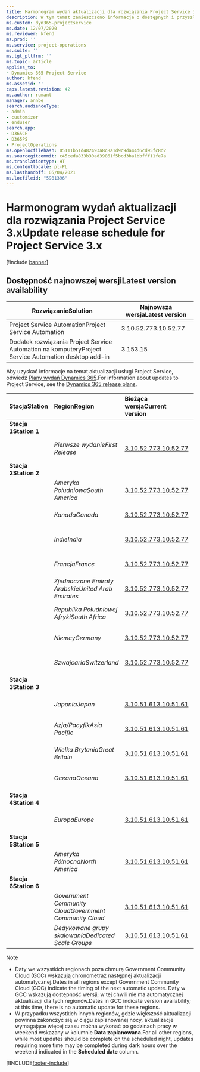 ```yaml
---
title: Harmonogram wydań aktualizacji dla rozwiązania Project Service 3.x
description: W tym temat zamieszczono informacje o dostępnych i przyszłych wydaniach programu Dynamics 365 Project Service Automation.
ms.custom: dyn365-projectservice
ms.date: 12/07/2020
ms.reviewer: kfend
ms.prod: ''
ms.service: project-operations
ms.suite: ''
ms.tgt_pltfrm: ''
ms.topic: article
applies_to:
- Dynamics 365 Project Service
author: kfend
ms.assetid: ''
caps.latest.revision: 42
ms.author: rumant
manager: annbe
search.audienceType:
- admin
- customizer
- enduser
search.app:
- D365CE
- D365PS
- ProjectOperations
ms.openlocfilehash: 05111b51d482493a8c8a1d9c9da44d6cd95fc8d2
ms.sourcegitcommit: c45ceda833b30ad39861f5bcd3ba1bbfff11fe7a
ms.translationtype: HT
ms.contentlocale: pl-PL
ms.lasthandoff: 05/04/2021
ms.locfileid: "5981396"
---
```

# <a name="update-release-schedule-for-project-service-3x"></a><span data-ttu-id="0349a-103">Harmonogram wydań aktualizacji dla rozwiązania Project Service 3.x</span><span class="sxs-lookup"><span data-stu-id="0349a-103">Update release schedule for Project Service 3.x</span></span>

[!include [banner](../includes/psa-now-project-operations.md)]

## <a name="latest-version-availability"></a><span data-ttu-id="0349a-104">Dostępność najnowszej wersji</span><span class="sxs-lookup"><span data-stu-id="0349a-104">Latest version availability</span></span>

| <span data-ttu-id="0349a-105">Rozwiązanie</span><span class="sxs-lookup"><span data-stu-id="0349a-105">Solution</span></span>  | <span data-ttu-id="0349a-106">Najnowsza wersja</span><span class="sxs-lookup"><span data-stu-id="0349a-106">Latest version</span></span> |
|-------|----|
| <span data-ttu-id="0349a-107">Project Service Automation</span><span class="sxs-lookup"><span data-stu-id="0349a-107">Project Service Automation</span></span>    | <span data-ttu-id="0349a-108">3.10.52.77</span><span class="sxs-lookup"><span data-stu-id="0349a-108">3.10.52.77</span></span> |
| <span data-ttu-id="0349a-109">Dodatek rozwiązania Project Service Automation na komputery</span><span class="sxs-lookup"><span data-stu-id="0349a-109">Project Service Automation desktop add-in</span></span>                | <span data-ttu-id="0349a-110">3.15</span><span class="sxs-lookup"><span data-stu-id="0349a-110">3.15</span></span>          |

<span data-ttu-id="0349a-111">Aby uzyskać informacje na temat aktualizacji usługi Project Service, odwiedź [Plany wydań Dynamics 365](/dynamics365/release-plans/).</span><span class="sxs-lookup"><span data-stu-id="0349a-111">For information about updates to Project Service, see the [Dynamics 365 release plans](/dynamics365/release-plans/).</span></span> 

| <span data-ttu-id="0349a-112">Stacja</span><span class="sxs-lookup"><span data-stu-id="0349a-112">Station</span></span>  | <span data-ttu-id="0349a-113">Region</span><span class="sxs-lookup"><span data-stu-id="0349a-113">Region</span></span> | <span data-ttu-id="0349a-114">Bieżąca wersja</span><span class="sxs-lookup"><span data-stu-id="0349a-114">Current version</span></span> | <span data-ttu-id="0349a-115">Następna wersja</span><span class="sxs-lookup"><span data-stu-id="0349a-115">Next version</span></span> |  <span data-ttu-id="0349a-116">Zaplanowana data</span><span class="sxs-lookup"><span data-stu-id="0349a-116">Scheduled date</span></span>
| :---   | :---   | :---   | :---   |:---   |         
|<span data-ttu-id="0349a-117"><strong>Stacja 1</strong></span><span class="sxs-lookup"><span data-stu-id="0349a-117"><strong>Station 1</strong></span></span> | |  |  | |
| | <span data-ttu-id="0349a-118"><i>Pierwsze wydanie</i></span><span class="sxs-lookup"><span data-stu-id="0349a-118"><i>First Release</i></span></span> | [<span data-ttu-id="0349a-119">3.10.52.77</span><span class="sxs-lookup"><span data-stu-id="0349a-119">3.10.52.77</span></span>](whats-new-ur-31.md) | <span data-ttu-id="0349a-120">Do ustalenia</span><span class="sxs-lookup"><span data-stu-id="0349a-120">TBD</span></span> | <span data-ttu-id="0349a-121">28 maja 2021</span><span class="sxs-lookup"><span data-stu-id="0349a-121">May 28, 2021</span></span>
|<span data-ttu-id="0349a-122"><strong>Stacja 2</strong></span><span class="sxs-lookup"><span data-stu-id="0349a-122"><strong>Station 2</strong></span></span> | |  |  | |
| | <span data-ttu-id="0349a-123"><i>Ameryka Południowa</i></span><span class="sxs-lookup"><span data-stu-id="0349a-123"><i>South America</i></span></span> | [<span data-ttu-id="0349a-124">3.10.52.77</span><span class="sxs-lookup"><span data-stu-id="0349a-124">3.10.52.77</span></span>](whats-new-ur-31.md) | <span data-ttu-id="0349a-125">Do ustalenia</span><span class="sxs-lookup"><span data-stu-id="0349a-125">TBD</span></span> | <span data-ttu-id="0349a-126">4 czerwca 2021 roku</span><span class="sxs-lookup"><span data-stu-id="0349a-126">June 4, 2021</span></span>
| | <span data-ttu-id="0349a-127"><i>Kanada</i></span><span class="sxs-lookup"><span data-stu-id="0349a-127"><i>Canada</i></span></span> | [<span data-ttu-id="0349a-128">3.10.52.77</span><span class="sxs-lookup"><span data-stu-id="0349a-128">3.10.52.77</span></span>](whats-new-ur-31.md) | <span data-ttu-id="0349a-129">Do ustalenia</span><span class="sxs-lookup"><span data-stu-id="0349a-129">TBD</span></span> | <span data-ttu-id="0349a-130">4 czerwca 2021 roku</span><span class="sxs-lookup"><span data-stu-id="0349a-130">June 4, 2021</span></span>
| | <span data-ttu-id="0349a-131"><i>Indie</i></span><span class="sxs-lookup"><span data-stu-id="0349a-131"><i>India</i></span></span> | [<span data-ttu-id="0349a-132">3.10.52.77</span><span class="sxs-lookup"><span data-stu-id="0349a-132">3.10.52.77</span></span>](whats-new-ur-31.md) | <span data-ttu-id="0349a-133">Do ustalenia</span><span class="sxs-lookup"><span data-stu-id="0349a-133">TBD</span></span> | <span data-ttu-id="0349a-134">4 czerwca 2021 roku</span><span class="sxs-lookup"><span data-stu-id="0349a-134">June 4, 2021</span></span>
| | <span data-ttu-id="0349a-135"><i>Francja</i></span><span class="sxs-lookup"><span data-stu-id="0349a-135"><i>France</i></span></span> | [<span data-ttu-id="0349a-136">3.10.52.77</span><span class="sxs-lookup"><span data-stu-id="0349a-136">3.10.52.77</span></span>](whats-new-ur-31.md) | <span data-ttu-id="0349a-137">Do ustalenia</span><span class="sxs-lookup"><span data-stu-id="0349a-137">TBD</span></span> | <span data-ttu-id="0349a-138">4 czerwca 2021 roku</span><span class="sxs-lookup"><span data-stu-id="0349a-138">June 4, 2021</span></span>
| | <span data-ttu-id="0349a-139"><i>Zjednoczone Emiraty Arabskie</i></span><span class="sxs-lookup"><span data-stu-id="0349a-139"><i>United Arab Emirates</i></span></span> | [<span data-ttu-id="0349a-140">3.10.52.77</span><span class="sxs-lookup"><span data-stu-id="0349a-140">3.10.52.77</span></span>](whats-new-ur-31.md) | <span data-ttu-id="0349a-141">Do ustalenia</span><span class="sxs-lookup"><span data-stu-id="0349a-141">TBD</span></span> | <span data-ttu-id="0349a-142">4 czerwca 2021 roku</span><span class="sxs-lookup"><span data-stu-id="0349a-142">June 4, 2021</span></span>
| | <span data-ttu-id="0349a-143"><i>Republika Południowej Afryki</i></span><span class="sxs-lookup"><span data-stu-id="0349a-143"><i>South Africa</i></span></span> | [<span data-ttu-id="0349a-144">3.10.52.77</span><span class="sxs-lookup"><span data-stu-id="0349a-144">3.10.52.77</span></span>](whats-new-ur-31.md) | <span data-ttu-id="0349a-145">Do ustalenia</span><span class="sxs-lookup"><span data-stu-id="0349a-145">TBD</span></span> | <span data-ttu-id="0349a-146">4 czerwca 2021 roku</span><span class="sxs-lookup"><span data-stu-id="0349a-146">June 4, 2021</span></span>
| | <span data-ttu-id="0349a-147"><i>Niemcy</i></span><span class="sxs-lookup"><span data-stu-id="0349a-147"><i>Germany</i></span></span> | [<span data-ttu-id="0349a-148">3.10.52.77</span><span class="sxs-lookup"><span data-stu-id="0349a-148">3.10.52.77</span></span>](whats-new-ur-31.md) | <span data-ttu-id="0349a-149">Do ustalenia</span><span class="sxs-lookup"><span data-stu-id="0349a-149">TBD</span></span> | <span data-ttu-id="0349a-150">4 czerwca 2021 roku</span><span class="sxs-lookup"><span data-stu-id="0349a-150">June 4, 2021</span></span>
| | <span data-ttu-id="0349a-151"><i>Szwajcaria</i></span><span class="sxs-lookup"><span data-stu-id="0349a-151"><i>Switzerland</i></span></span> | [<span data-ttu-id="0349a-152">3.10.52.77</span><span class="sxs-lookup"><span data-stu-id="0349a-152">3.10.52.77</span></span>](whats-new-ur-31.md) | <span data-ttu-id="0349a-153">Do ustalenia</span><span class="sxs-lookup"><span data-stu-id="0349a-153">TBD</span></span> | <span data-ttu-id="0349a-154">4 czerwca 2021 roku</span><span class="sxs-lookup"><span data-stu-id="0349a-154">June 4, 2021</span></span>
|<span data-ttu-id="0349a-155"><strong>Stacja 3</strong></span><span class="sxs-lookup"><span data-stu-id="0349a-155"><strong>Station 3</strong></span></span> | |  |  | |
| | <span data-ttu-id="0349a-156"><i>Japonia</i></span><span class="sxs-lookup"><span data-stu-id="0349a-156"><i>Japan</i></span></span> | [<span data-ttu-id="0349a-157">3.10.51.61</span><span class="sxs-lookup"><span data-stu-id="0349a-157">3.10.51.61</span></span>](whats-new-ur-30.md) | [<span data-ttu-id="0349a-158">3.10.52.77</span><span class="sxs-lookup"><span data-stu-id="0349a-158">3.10.52.77</span></span>](whats-new-ur-31.md) | <span data-ttu-id="0349a-159">07 maja 2021</span><span class="sxs-lookup"><span data-stu-id="0349a-159">May 07, 2021</span></span>
| | <span data-ttu-id="0349a-160"><i>Azja/Pacyfik</i></span><span class="sxs-lookup"><span data-stu-id="0349a-160"><i>Asia Pacific</i></span></span> | [<span data-ttu-id="0349a-161">3.10.51.61</span><span class="sxs-lookup"><span data-stu-id="0349a-161">3.10.51.61</span></span>](whats-new-ur-30.md) | [<span data-ttu-id="0349a-162">3.10.52.77</span><span class="sxs-lookup"><span data-stu-id="0349a-162">3.10.52.77</span></span>](whats-new-ur-31.md) | <span data-ttu-id="0349a-163">07 maja 2021</span><span class="sxs-lookup"><span data-stu-id="0349a-163">May 07, 2021</span></span>
| | <span data-ttu-id="0349a-164"><i>Wielka Brytania</i></span><span class="sxs-lookup"><span data-stu-id="0349a-164"><i>Great Britain</i></span></span> | [<span data-ttu-id="0349a-165">3.10.51.61</span><span class="sxs-lookup"><span data-stu-id="0349a-165">3.10.51.61</span></span>](whats-new-ur-30.md) | [<span data-ttu-id="0349a-166">3.10.52.77</span><span class="sxs-lookup"><span data-stu-id="0349a-166">3.10.52.77</span></span>](whats-new-ur-31.md) | <span data-ttu-id="0349a-167">07 maja 2021</span><span class="sxs-lookup"><span data-stu-id="0349a-167">May 07, 2021</span></span>
| | <span data-ttu-id="0349a-168"><i>Oceana</i></span><span class="sxs-lookup"><span data-stu-id="0349a-168"><i>Oceana</i></span></span> | [<span data-ttu-id="0349a-169">3.10.51.61</span><span class="sxs-lookup"><span data-stu-id="0349a-169">3.10.51.61</span></span>](whats-new-ur-30.md) | [<span data-ttu-id="0349a-170">3.10.52.77</span><span class="sxs-lookup"><span data-stu-id="0349a-170">3.10.52.77</span></span>](whats-new-ur-31.md) | <span data-ttu-id="0349a-171">07 maja 2021</span><span class="sxs-lookup"><span data-stu-id="0349a-171">May 07, 2021</span></span>
|<span data-ttu-id="0349a-172"><strong>Stacja 4</strong></span><span class="sxs-lookup"><span data-stu-id="0349a-172"><strong>Station 4</strong></span></span> | |  |  | |
| | <span data-ttu-id="0349a-173"><i>Europa</i></span><span class="sxs-lookup"><span data-stu-id="0349a-173"><i>Europe</i></span></span> | [<span data-ttu-id="0349a-174">3.10.51.61</span><span class="sxs-lookup"><span data-stu-id="0349a-174">3.10.51.61</span></span>](whats-new-ur-30.md) | [<span data-ttu-id="0349a-175">3.10.52.77</span><span class="sxs-lookup"><span data-stu-id="0349a-175">3.10.52.77</span></span>](whats-new-ur-31.md) | <span data-ttu-id="0349a-176">14 maja 2021</span><span class="sxs-lookup"><span data-stu-id="0349a-176">May 14, 2021</span></span>
|<span data-ttu-id="0349a-177"><strong>Stacja 5</strong></span><span class="sxs-lookup"><span data-stu-id="0349a-177"><strong>Station 5</strong></span></span> | |  |  | |
| | <span data-ttu-id="0349a-178"><i>Ameryka Północna</i></span><span class="sxs-lookup"><span data-stu-id="0349a-178"><i>North America</i></span></span> | [<span data-ttu-id="0349a-179">3.10.51.61</span><span class="sxs-lookup"><span data-stu-id="0349a-179">3.10.51.61</span></span>](whats-new-ur-30.md) | [<span data-ttu-id="0349a-180">3.10.52.77</span><span class="sxs-lookup"><span data-stu-id="0349a-180">3.10.52.77</span></span>](whats-new-ur-31.md) | <span data-ttu-id="0349a-181">21 maja 2021</span><span class="sxs-lookup"><span data-stu-id="0349a-181">May 21, 2021</span></span>
|<span data-ttu-id="0349a-182"><strong>Stacja 6</strong></span><span class="sxs-lookup"><span data-stu-id="0349a-182"><strong>Station 6</strong></span></span> | |  |  | |
| | <span data-ttu-id="0349a-183"><i>Government Community Cloud</i></span><span class="sxs-lookup"><span data-stu-id="0349a-183"><i>Government Community Cloud</i></span></span> | [<span data-ttu-id="0349a-184">3.10.51.61</span><span class="sxs-lookup"><span data-stu-id="0349a-184">3.10.51.61</span></span>](whats-new-ur-30.md) | [<span data-ttu-id="0349a-185">3.10.52.77</span><span class="sxs-lookup"><span data-stu-id="0349a-185">3.10.52.77</span></span>](whats-new-ur-31.md) | <span data-ttu-id="0349a-186">21 maja 2021</span><span class="sxs-lookup"><span data-stu-id="0349a-186">May 21, 2021</span></span>
| | <span data-ttu-id="0349a-187"><i>Dedykowane grupy skalowania</i></span><span class="sxs-lookup"><span data-stu-id="0349a-187"><i>Dedicated Scale Groups</i></span></span> | [<span data-ttu-id="0349a-188">3.10.51.61</span><span class="sxs-lookup"><span data-stu-id="0349a-188">3.10.51.61</span></span>](whats-new-ur-30.md) | [<span data-ttu-id="0349a-189">3.10.52.77</span><span class="sxs-lookup"><span data-stu-id="0349a-189">3.10.52.77</span></span>](whats-new-ur-31.md) | <span data-ttu-id="0349a-190">28 maja 2021</span><span class="sxs-lookup"><span data-stu-id="0349a-190">May 28, 2021</span></span>

>[!Note]
> - <span data-ttu-id="0349a-191">Daty we wszystkich regionach poza chmurą Government Community Cloud (GCC) wskazują chronometraż następnej aktualizacji automatycznej.</span><span class="sxs-lookup"><span data-stu-id="0349a-191">Dates in all regions except Government Community Cloud (GCC) indicate the timing of the next automatic update.</span></span> <span data-ttu-id="0349a-192">Daty w GCC wskazują dostępność wersji; w tej chwili nie ma automatycznej aktualizacji dla tych regionów.</span><span class="sxs-lookup"><span data-stu-id="0349a-192">Dates in GCC indicate version availability; at this time, there is no automatic update for these regions.</span></span>
> - <span data-ttu-id="0349a-193">W przypadku wszystkich innych regionów, gdzie większość aktualizacji powinna zakończyć się w ciągu zaplanowanej nocy, aktualizacje wymagające więcej czasu można wykonać po godzinach pracy w weekend wskazany w kolumnie **Data zaplanowana**.</span><span class="sxs-lookup"><span data-stu-id="0349a-193">For all other regions, while most updates should be complete on the scheduled night, updates requiring more time may be completed during dark hours over the weekend indicated in the **Scheduled date** column.</span></span>


[!INCLUDE[footer-include](../includes/footer-banner.md)]
